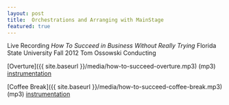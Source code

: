```yaml
---
layout: post
title:  Orchestrations and Arranging with MainStage
featured: true
---
```


Live Recording
*How To Succeed in Business Without Really Trying*
Florida State University Fall 2012
Tom Ossowski Conducting

[Overture]({{ site.baseurl }}/media/how-to-succeed-overture.mp3) (mp3) [instrumentation](/instrumentation)

[Coffee Break]({{ site.baseurl }}/media/how-to-succeed-coffee-break.mp3) (mp3) [instrumentation](/instrumentation)
